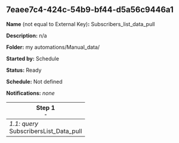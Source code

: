 ## 7eaee7c4-424c-54b9-bf44-d5a56c9446a1

**Name** (not equal to External Key)**:** Subscribers_list_data_pull

**Description:** n/a

**Folder:** my automations/Manual_data/

**Started by:** Schedule

**Status:** Ready

**Schedule:** Not defined

**Notifications:** _none_


| Step 1<br>_<small>-</small>_ |
| --- |
| _1.1: query_<br>SubscribersList_Data_pull |

